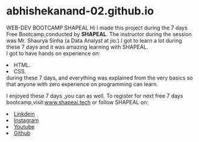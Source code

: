 # abhishekanand-02.github.io
WEB-DEV BOOTCAMP SHAPEAL
Hi I made this project during the 7 days Free Bootcamp,conducted by <b>SHAPEAL</b>.
The instructor during the session was Mr. Shaurya Sinha (a Data Analyst at jio.).I got to learn a lot during these 7 days and it was amazing learning with SHAPEAL.
<br>I got to have hands on experience on:
<li>HTML.
 <li>CSS.
 <br>during these 7 days, and everything was explained from the very basics so that anyone with zero experience on programming can learn.
 
 I enjoyed these 7 days ,you can as well. To register for next free 7 days bootcamp,visit:www.shapeai.tech
 or follow SHAPEAL on:
 <li><a href="https://in.linkedin.com/company/shapeai">Linkdein</a>
<li><a href="https//www.instagram.com/shape.ai/?hl=en">Instagram</a>
<li><a href="https://www.youtube.com/channel/UcTUvDLTW9meuDXWcbmlSPdA">Youtube</b>
<li><a href ="https://github.com/shapeai">Github</a>
 

